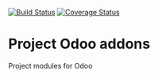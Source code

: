 [![Build Status](https://travis-ci.org/avanzosc/project-addons.svg?branch=13.0)](https://travis-ci.org/avanzosc/project-addons)
[![Coverage Status](https://coveralls.io/repos/github/avanzosc/project-addons/badge.svg?branch=13.0)](https://coveralls.io/github/avanzosc/project-addons?branch=13.0)

Project Odoo addons
===================

Project modules for Odoo


